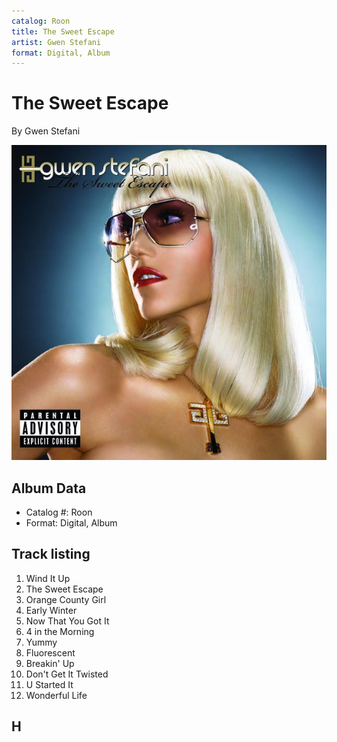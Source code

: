 ```yaml
---
catalog: Roon
title: The Sweet Escape
artist: Gwen Stefani
format: Digital, Album
---
```


# The Sweet Escape

By Gwen Stefani

![](../../assets/albumcovers/Gwen_Stefani-The_Sweet_Escape.png)

## Album Data

- Catalog #: Roon
- Format: Digital, Album


## Track listing


1. Wind It Up
2. The Sweet Escape
3. Orange County Girl
4. Early Winter
5. Now That You Got It
6. 4 in the Morning
7. Yummy
8. Fluorescent
9. Breakin' Up
10. Don't Get It Twisted
11. U Started It
12. Wonderful Life

## H

